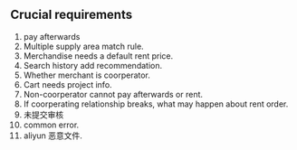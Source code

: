 ## Crucial requirements

1. pay afterwards
1. Multiple supply area match rule.
1. Merchandise needs a default rent price.
1. Search history add recommendation.
1. Whether merchant is coorperator.
1. Cart needs project info.
1. Non-coorperator cannot pay afterwards or rent.
1. If coorperating relationship breaks, what may happen about rent order.
1. 未提交审核
1. common error.
1. aliyun 恶意文件.
